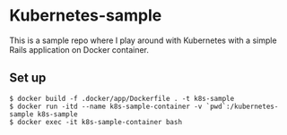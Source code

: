 # Kubernetes-sample

This is a sample repo where I play around with Kubernetes with a simple Rails application on Docker container.

## Set up

```
$ docker build -f .docker/app/Dockerfile . -t k8s-sample
$ docker run -itd --name k8s-sample-container -v `pwd`:/kubernetes-sample k8s-sample
$ docker exec -it k8s-sample-container bash
```
